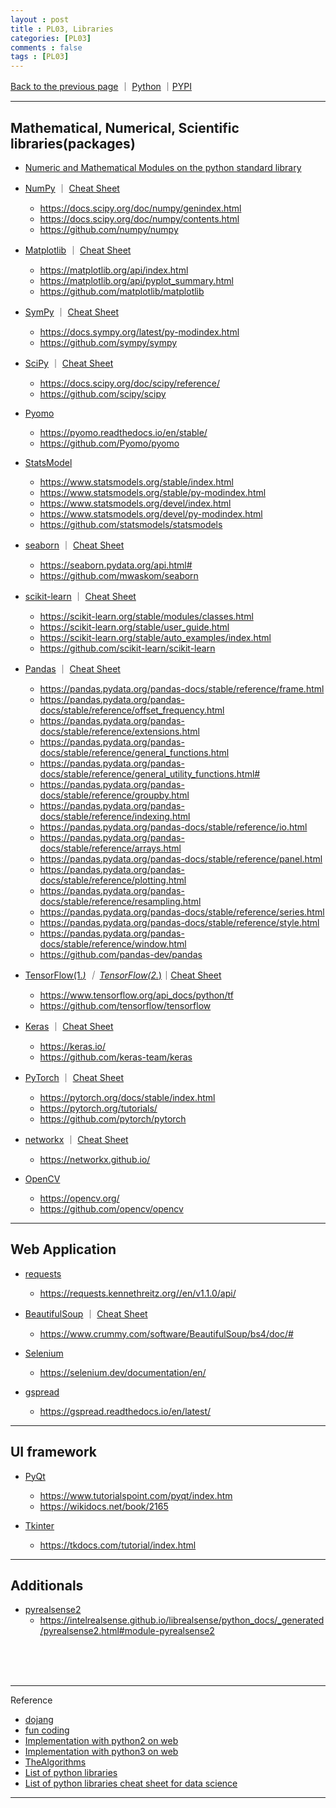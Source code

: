 ```yaml
---
layout : post
title : PL03, Libraries
categories: [PL03]
comments : false
tags : [PL03]
---
```

[Back to the previous page](https://userdyk-github.github.io/Study.html) ｜ <a href="https://userdyk-github.github.io/pl03/PL03-Contents.html">Python</a> ｜<a href="https://pypi.org/" target="_blank">PYPI</a><br>

---

## **Mathematical, Numerical, Scientific libraries(packages)**

- <a href='https://docs.python.org/3/library/numeric.html' target="_blank">Numeric and Mathematical Modules on the python standard library</a>

- <a href='https://userdyk-github.github.io/pl03-topic02/PL03-Topic02-NumPy.html'>NumPy</a> ｜ <a href=' https://s3.amazonaws.com/assets.datacamp.com/blog_assets/Numpy_Python_Cheat_Sheet.pdf' target="_blank">Cheat Sheet</a>
  - <a href='https://docs.scipy.org/doc/numpy/genindex.html' target="_blank"><span class='jb-small'>https://docs.scipy.org/doc/numpy/genindex.html</span></a>
  - <a href='https://docs.scipy.org/doc/numpy/contents.html' target="_blank"><span class='jb-small'>https://docs.scipy.org/doc/numpy/contents.html</span></a>
  - <a href='https://github.com/numpy/numpy' target="_blank"><span class='jb-small'>https://github.com/numpy/numpy</span></a>


- <a href='https://userdyk-github.github.io/pl03-topic02/PL03-Topic02-Matplotlib.html'>Matplotlib</a> ｜ <a href='https://s3.amazonaws.com/assets.datacamp.com/blog_assets/Python_Matplotlib_Cheat_Sheet.pdf' target="_blank">Cheat Sheet</a>
  - <a href='https://matplotlib.org/api/index.html' target="_blank"><span class='jb-small'>https://matplotlib.org/api/index.html</span></a>
  - <a href='https://matplotlib.org/api/pyplot_summary.html' target="_blank"><span class='jb-small'>https://matplotlib.org/api/pyplot_summary.html</span></a>
  - <a href='https://github.com/matplotlib/matplotlib' target="_blank"><span class='jb-small'>https://github.com/matplotlib/matplotlib</span></a>
  
  
- <a href='https://userdyk-github.github.io/pl03-topic02/PL03-Topic02-SymPy.html'>SymPy</a> ｜ <a href='http://daabzlatex.s3.amazonaws.com/9065616cce623384fe5394eddfea4c52.pdf' target="_blank">Cheat Sheet</a>
  - <a href='https://docs.sympy.org/latest/py-modindex.html' target="_blank"><span class='jb-small'>https://docs.sympy.org/latest/py-modindex.html</span></a>
  - <a href='https://github.com/sympy/sympy' target="_blank"><span class='jb-small'>https://github.com/sympy/sympy</span></a>
  
  
- <a href='https://userdyk-github.github.io/pl03-topic02/PL03-Topic02-SciPy.html'>SciPy</a> ｜ <a href='https://s3.amazonaws.com/assets.datacamp.com/blog_assets/Python_SciPy_Cheat_Sheet_Linear_Algebra.pdf' target="_blank">Cheat Sheet</a>
  - <a href='https://docs.scipy.org/doc/scipy/reference/' target="_blank"><span class='jb-small'>https://docs.scipy.org/doc/scipy/reference/</span></a>
  - <a href='https://github.com/scipy/scipy' target="_blank"><span class='jb-small'>https://github.com/scipy/scipy</span></a>
  

- <a href='https://userdyk-github.github.io/pl03-topic02/PL03-Topic02-Pyomo.html'>Pyomo</a>
  - <a href='https://pyomo.readthedocs.io/en/stable/' target="_blank"><span class='jb-small'>https://pyomo.readthedocs.io/en/stable/</span></a>
  - <a href='https://github.com/Pyomo/pyomo' target="_blank"><span class='jb-small'>https://github.com/Pyomo/pyomo</span></a>


- <a href='https://userdyk-github.github.io/pl03-topic02/PL03-Topic02-StatsModel.html'>StatsModel</a>
  - <a href="https://www.statsmodels.org/stable/index.html" target="_blank" class='jb-small'>https://www.statsmodels.org/stable/index.html</a>
  - <a href="https://www.statsmodels.org/stable/py-modindex.html" target="_blank" class='jb-small'>https://www.statsmodels.org/stable/py-modindex.html</a>
  - <a href="https://www.statsmodels.org/devel/index.html" target="_blank" class='jb-small'>https://www.statsmodels.org/devel/index.html</a>
  - <a href='https://www.statsmodels.org/devel/py-modindex.html' target="_blank"><span class='jb-small'>https://www.statsmodels.org/devel/py-modindex.html</span></a>
  - <a href='https://github.com/statsmodels/statsmodels' target="_blank"><span class='jb-small'>https://github.com/statsmodels/statsmodels</span></a>
  
  
- <a href='https://userdyk-github.github.io/pl03-topic02/PL03-Topic02-seaborn.html'>seaborn</a> ｜ <a href='https://s3.amazonaws.com/assets.datacamp.com/blog_assets/Python_Seaborn_Cheat_Sheet.pdf' target="_blank">Cheat Sheet</a>
  - <a href='https://seaborn.pydata.org/api.html#' target="_blank"><span class='jb-small'>https://seaborn.pydata.org/api.html#</span></a>
  - <a href='https://github.com/mwaskom/seaborn' target="_blank"><span class='jb-small'>https://github.com/mwaskom/seaborn</span></a>


- <a href='https://userdyk-github.github.io/pl03-topic02/PL03-Topic02-scikit-learn.html'>scikit-learn</a> ｜ <a href='https://s3.amazonaws.com/assets.datacamp.com/blog_assets/Scikit_Learn_Cheat_Sheet_Python.pdf' target="_blank">Cheat Sheet</a>
  - <a href='https://scikit-learn.org/stable/modules/classes.html' target="_blank"><span class='jb-small'>https://scikit-learn.org/stable/modules/classes.html</span></a>
  - <a href="https://scikit-learn.org/stable/user_guide.html" target="_blank"><span class='jb-small'>https://scikit-learn.org/stable/user_guide.html</span></a>
  - <a href='https://scikit-learn.org/stable/auto_examples/index.html' target="_blank"><span class='jb-small'>https://scikit-learn.org/stable/auto_examples/index.html</span></a>
  - <a href='https://github.com/scikit-learn/scikit-learn' target="_blank"><span class='jb-small'><span class='jb-small'>https://github.com/scikit-learn/scikit-learn</span></a>


- <a href='https://userdyk-github.github.io/pl03-topic02/PL03-Topic02-Pandas.html'>Pandas</a> ｜ <a href='https://pandas.pydata.org/Pandas_Cheat_Sheet.pdf' target="_blank">Cheat Sheet</a>
  - <a href='https://pandas.pydata.org/pandas-docs/stable/reference/frame.html' target="_blank"><span class='jb-small'>https://pandas.pydata.org/pandas-docs/stable/reference/frame.html</span></a>
  - <a href='https://pandas.pydata.org/pandas-docs/stable/reference/offset_frequency.html' target="_blank"><span class='jb-small'>https://pandas.pydata.org/pandas-docs/stable/reference/offset_frequency.html</span></a>
  - <a href='https://pandas.pydata.org/pandas-docs/stable/reference/extensions.html' target="_blank"><span class='jb-small'>https://pandas.pydata.org/pandas-docs/stable/reference/extensions.html</span></a>
  - <a href='https://pandas.pydata.org/pandas-docs/stable/reference/general_functions.html' target="_blank"><span class='jb-small'>https://pandas.pydata.org/pandas-docs/stable/reference/general_functions.html</span></a>
  - <a href='https://pandas.pydata.org/pandas-docs/stable/reference/general_utility_functions.html#' target="_blank"><span class='jb-small'>https://pandas.pydata.org/pandas-docs/stable/reference/general_utility_functions.html#</span></a>
  - <a href='https://pandas.pydata.org/pandas-docs/stable/reference/groupby.html' target="_blank"><span class='jb-small'>https://pandas.pydata.org/pandas-docs/stable/reference/groupby.html</span></a>
  - <a href='https://pandas.pydata.org/pandas-docs/stable/reference/indexing.html' target="_blank"><span class='jb-small'>https://pandas.pydata.org/pandas-docs/stable/reference/indexing.html</span></a>
  - <a href='https://pandas.pydata.org/pandas-docs/stable/reference/io.html' target="_blank"><span class='jb-small'>https://pandas.pydata.org/pandas-docs/stable/reference/io.html</span></a>
  - <a href='https://pandas.pydata.org/pandas-docs/stable/reference/arrays.html' target="_blank"><span class='jb-small'>https://pandas.pydata.org/pandas-docs/stable/reference/arrays.html</span></a>
  - <a href='https://pandas.pydata.org/pandas-docs/stable/reference/panel.html' target="_blank"><span class='jb-small'>https://pandas.pydata.org/pandas-docs/stable/reference/panel.html</span></a>
  - <a href='https://pandas.pydata.org/pandas-docs/stable/reference/plotting.html' target="_blank"><span class='jb-small'>https://pandas.pydata.org/pandas-docs/stable/reference/plotting.html</span></a>
  - <a href='https://pandas.pydata.org/pandas-docs/stable/reference/resampling.html' target="_blank"><span class='jb-small'>https://pandas.pydata.org/pandas-docs/stable/reference/resampling.html</span></a>
  - <a href='https://pandas.pydata.org/pandas-docs/stable/reference/series.html' target="_blank"><span class='jb-small'>https://pandas.pydata.org/pandas-docs/stable/reference/series.html</span></a>
  - <a href='https://pandas.pydata.org/pandas-docs/stable/reference/style.html' target="_blank"><span class='jb-small'>https://pandas.pydata.org/pandas-docs/stable/reference/style.html</span></a>
  - <a href='https://pandas.pydata.org/pandas-docs/stable/reference/window.html' target="_blank"><span class='jb-small'>https://pandas.pydata.org/pandas-docs/stable/reference/window.html</span></a>
  - <a href='https://github.com/pandas-dev/pandas' target="_blank"><span class='jb-small'>https://github.com/pandas-dev/pandas</span></a>
  
  
- <a href='https://userdyk-github.github.io/pl03-topic02/PL03-Topic02-TensorFlow_version1.html'>TensorFlow(1.*)</a> ｜ <a href='https://userdyk-github.github.io/pl03-topic02/PL03-Topic02-TensorFlow_version2.html'>TensorFlow(2.*)</a>｜<a href='https://cdn-images-1.medium.com/max/2000/1*dtOZSuYDonyyBvEULpJALw.png' target="_blank">Cheat Sheet</a>
  - <a href='https://www.tensorflow.org/api_docs/python/tf' target="_blank"><span class='jb-small'>https://www.tensorflow.org/api_docs/python/tf</span></a>
  - <a href='https://github.com/tensorflow/tensorflow' target="_blank"><span class='jb-small'>https://github.com/tensorflow/tensorflow</span></a>
  
  
- <a href='https://userdyk-github.github.io/pl03-topic02/PL03-Topic02-Keras.html'>Keras</a> ｜ <a href='https://s3.amazonaws.com/assets.datacamp.com/blog_assets/Keras_Cheat_Sheet_Python.pdf' target="_blank">Cheat Sheet</a>
  - <a href='https://keras.io/' target="_blank"><span class='jb-small'>https://keras.io/</span></a>
  - <a href='https://github.com/keras-team/keras' target="_blank"><span class='jb-small'>https://github.com/keras-team/keras</span></a>
  
  
- <a href='https://userdyk-github.github.io/pl03-topic02/PL03-Topic02-PyTorch.html'>PyTorch</a> ｜ <a href='https://pytorch.org/tutorials/beginner/ptcheat.html' target="_blank">Cheat Sheet</a>
  - <a href='https://pytorch.org/docs/stable/index.html' target="_blank"><span class='jb-small'>https://pytorch.org/docs/stable/index.html</span></a>
  - <a href='https://pytorch.org/tutorials/' target="_blank"><span class='jb-small'>https://pytorch.org/tutorials/</span></a>
  - <a href='https://github.com/pytorch/pytorch' target="_blank"><span class='jb-small'>https://github.com/pytorch/pytorch</span></a>
  

- <a href='https://userdyk-github.github.io/pl03-topic02/PL03-Topic02-networkx.html'>networkx</a> ｜ <a href='https://www.cheatography.com/murenei/cheat-sheets/network-analysis-with-python-and-networkx/' target="_blank">Cheat Sheet</a>
  - <a href='https://networkx.github.io/' target="_blank"><span class='jb-small'>https://networkx.github.io/</span></a>


- <a href='https://userdyk-github.github.io/pl03-topic02/PL03-Topic02-OpenCV.html'>OpenCV</a>
  - <a href='https://opencv.org/' target="_blank"><span class='jb-small'>https://opencv.org/</span></a>
  - <a href='https://github.com/opencv/opencv' target="_blank"><span class='jb-small'>https://github.com/opencv/opencv</span></a>



<hr class="division2">

## **Web Application**

- <a href='https://userdyk-github.github.io/pl03-topic02/PL03-Topic02-requests.html'>requests</a>
  - <a href='https://requests.kennethreitz.org//en/v1.1.0/api/' target="_blank"><span class='jb-small'>https://requests.kennethreitz.org//en/v1.1.0/api/</span></a>
  
- <a href='https://userdyk-github.github.io/pl03-topic02/PL03-Topic02-BeautifulSoup.html'>BeautifulSoup</a> ｜ <a href='' target="_blank">Cheat Sheet</a>
  - <a href='https://www.crummy.com/software/BeautifulSoup/bs4/doc/#' target="_blank"><span class='jb-small'>https://www.crummy.com/software/BeautifulSoup/bs4/doc/#</span></a>
  
- <a href='https://userdyk-github.github.io/pl03-topic02/PL03-Topic02-Selenium.html'>Selenium</a>
  - <a href='https://selenium.dev/documentation/en/' target="_blank"><span class='jb-small'>https://selenium.dev/documentation/en/</span></a>

- <a href='https://userdyk-github.github.io/pl03-topic02/PL03-Topic02-gspread.html'>gspread</a>
  - <a href='https://gspread.readthedocs.io/en/latest/' target="_blank"><span class='jb-small'>https://gspread.readthedocs.io/en/latest/</span></a>

<hr class="division2">

## **UI framework**

- <a href='https://userdyk-github.github.io/pl03-topic02/PL03-Topic02-PyQt.html'>PyQt</a>
  - <a href='https://www.tutorialspoint.com/pyqt/index.htm' target="_blank"><span class='jb-small'>https://www.tutorialspoint.com/pyqt/index.htm</span></a>
  - <a href='https://wikidocs.net/book/2165' target="_blank"><span class='jb-small'>https://wikidocs.net/book/2165</span></a>
  
- <a href='https://userdyk-github.github.io/pl03-topic02/PL03-Topic02-Tkinter.html'>Tkinter</a>
  - <a href='https://tkdocs.com/tutorial/index.html' target="_blank"><span class='jb-small'>https://tkdocs.com/tutorial/index.html</span></a>


<hr class="division2">

## **Additionals**

- <a href='https://userdyk-github.github.io/pl03-topic02/PL03-Topic02-pyrealsense2.html'>pyrealsense2</a>
  - <a href='https://intelrealsense.github.io/librealsense/python_docs/_generated/pyrealsense2.html#module-pyrealsense2' target="_blank"><span class='jb-small'>https://intelrealsense.github.io/librealsense/python_docs/_generated/pyrealsense2.html#module-pyrealsense2</span></a>


<br><br><br>

---

Reference

- <a href="https://dojang.io/course/index.php?categoryid=1" target="_blank">dojang</a>
- <a href="https://www.fun-coding.org/daveblog.html" target="_blank">fun coding</a>
- <a href='https://repl.it/languages/python' target="_blank">Implementation with python2 on web</a>
- <a href='https://repl.it/languages/python3' target="_blank">Implementation with python3 on web</a>
- <a href='https://github.com/TheAlgorithms/Python' target="_blank">TheAlgorithms</a>
- <a href='https://en.wikipedia.org/wiki/List_of_Python_software' target="_blank">List of python libraries</a><br>
- <a href='https://www.datacamp.com/community/data-science-cheatsheets' target="_blank">List of python libraries cheat sheet for data science</a><br>

---

